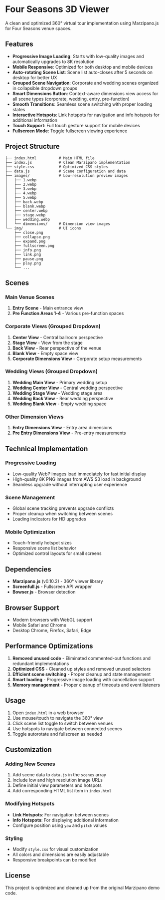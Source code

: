 # Four Seasons 3D Viewer

A clean and optimized 360° virtual tour implementation using Marzipano.js for Four Seasons venue spaces.

## Features

- **Progressive Image Loading**: Starts with low-quality images and automatically upgrades to 8K resolution
- **Mobile Responsive**: Optimized for both desktop and mobile devices
- **Auto-rotating Scene List**: Scene list auto-closes after 5 seconds on desktop for better UX
- **Grouped Scene Navigation**: Corporate and wedding scenes organized in collapsible dropdown groups
- **Smart Dimensions Button**: Context-aware dimensions view access for all scene types (corporate, wedding, entry, pre-function)
- **Smooth Transitions**: Seamless scene switching with proper loading states
- **Interactive Hotspots**: Link hotspots for navigation and info hotspots for additional information
- **Touch Support**: Full touch gesture support for mobile devices
- **Fullscreen Mode**: Toggle fullscreen viewing experience

## Project Structure

```
├── index.html          # Main HTML file
├── index.js            # Clean Marzipano implementation
├── style.css           # Optimized CSS styles
├── data.js             # Scene configuration and data
├── images/             # Low-resolution preview images
│   ├── 1.webp
│   ├── 2.webp
│   ├── 3.webp
│   ├── 4.webp
│   ├── 5.webp
│   ├── back.webp
│   ├── blank.webp
│   ├── center.webp
│   ├── stage.webp
│   ├── wedding.webp
│   └── dimensions/     # Dimension view images
└── img/                # UI icons
    ├── close.png
    ├── collapse.png
    ├── expand.png
    ├── fullscreen.png
    ├── info.png
    ├── link.png
    ├── pause.png
    ├── play.png
    └── ...
```

## Scenes

### Main Venue Scenes
1. **Entry Scene** - Main entrance view
2. **Pre Function Areas 1-4** - Various pre-function spaces

### Corporate Views (Grouped Dropdown)
1. **Center View** - Central ballroom perspective
2. **Stage View** - View from the stage
3. **Back View** - Rear perspective of the venue
4. **Blank View** - Empty space view
5. **Corporate Dimensions View** - Corporate setup measurements

### Wedding Views (Grouped Dropdown)
1. **Wedding Main View** - Primary wedding setup
2. **Wedding Center View** - Central wedding perspective
3. **Wedding Stage View** - Wedding stage area
4. **Wedding Back View** - Rear wedding perspective
5. **Wedding Blank View** - Empty wedding space

### Other Dimension Views
1. **Entry Dimensions View** - Entry area dimensions
2. **Pre Entry Dimensions View** - Pre-entry measurements

## Technical Implementation

### Progressive Loading
- Low-quality WebP images load immediately for fast initial display
- High-quality 8K PNG images from AWS S3 load in background
- Seamless upgrade without interrupting user experience

### Scene Management
- Global scene tracking prevents upgrade conflicts
- Proper cleanup when switching between scenes
- Loading indicators for HD upgrades

### Mobile Optimization
- Touch-friendly hotspot sizes
- Responsive scene list behavior
- Optimized control layouts for small screens

## Dependencies

- **Marzipano.js** (v0.10.2) - 360° viewer library
- **Screenfull.js** - Fullscreen API wrapper
- **Bowser.js** - Browser detection

## Browser Support

- Modern browsers with WebGL support
- Mobile Safari and Chrome
- Desktop Chrome, Firefox, Safari, Edge

## Performance Optimizations

1. **Removed unused code** - Eliminated commented-out functions and redundant implementations
2. **Optimized CSS** - Cleaned up styles and removed unused selectors
3. **Efficient scene switching** - Proper cleanup and state management
4. **Smart loading** - Progressive image loading with cancellation support
5. **Memory management** - Proper cleanup of timeouts and event listeners

## Usage

1. Open `index.html` in a web browser
2. Use mouse/touch to navigate the 360° view
3. Click scene list toggle to switch between venues
4. Use hotspots to navigate between connected scenes
5. Toggle autorotate and fullscreen as needed

## Customization

### Adding New Scenes
1. Add scene data to `data.js` in the `scenes` array
2. Include low and high resolution image URLs
3. Define initial view parameters and hotspots
4. Add corresponding HTML list item in `index.html`

### Modifying Hotspots
- **Link Hotspots**: For navigation between scenes
- **Info Hotspots**: For displaying additional information
- Configure position using `yaw` and `pitch` values

### Styling
- Modify `style.css` for visual customization
- All colors and dimensions are easily adjustable
- Responsive breakpoints can be modified

## License

This project is optimized and cleaned up from the original Marzipano demo code.
